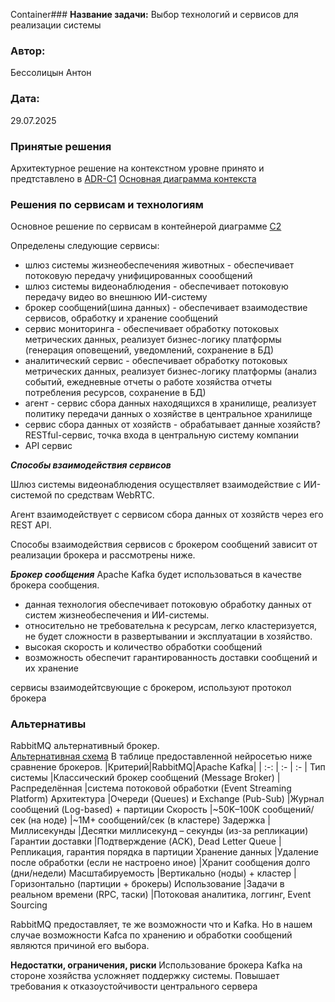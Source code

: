 Container### <a name="_b7urdng99y53"></a>**Название задачи:** 
Выбор технологий и сервисов для реализации системы 
### <a name="_hjk0fkfyohdk"></a>**Автор:**
Бессолицын Антон
### <a name="_uanumrh8zrui"></a>**Дата:**
29.07.2025
### <a name="_3bfxc9a45514"></a>**Принятые решения**
Архитектурное решение на контекстном уровне принято и предтставлено в [ADR-C1](../TASK1/ADR-С1.md)
[Основная диаграмма контекста](../TASK1/agrotech_v1_С1.puml) 

### <a name="_qmphm5d6rvi3"></a>**Решения по сервисам и технологиям**
Основное решение по сервисам в контейнерой диаграмме [C2](agrotech_v1_С2.puml)

Определены следующие сервисы:
- шлюз системы жизнеобеспеченияя животных - обеспечивает потоковую передачу унифицированных соообщений
- шлюз системы видеонаблюдения - обеспечивает потоковую передачу видео во внешнюю ИИ-систему 
- брокер сообщений(шина данных) - обеспечивает взаимодествие сервисов, обработку и хранение сообщений
- сервис мониторинга - обеспечивает обработку потоковых метрических данных, реализует бизнес-логику платформы   (генерация оповещений, уведомлений, сохранение в БД) 
- аналитический сервис - обеспечивает обработку потоковых метрических данных, реализует бизнес-логику платформы  (анализ событий, ежедневные отчеты о работе хозяйства отчеты потребления ресурсов, сохранение в БД)
- агент - сервис сбора данных находящихся в хранилище, реализует политику передачи данных о хозяйстве в центральное хранилище
- сервис сбора данных от хозяйств  - обрабатывает данные хозяйств? RESTful-сервис, точка входа в центральную систему компании 
- API сервис 

***Способы взаимодействия сервисов***

Шлюз системы видеонаблюдения осуществляет взаимодействие с ИИ-системой по средствам WebRTC.

Агент взаимодействует с сервисом сбора данных от хозяйств через его REST API.


Способы взаимодействия сервисов с брокером сообщений зависит от реализации брокера и рассмотрены ниже.


***Брокер сообщения***
Apache Kafka будет использоваться в качестве брокера сообщения.
- данная технология обеспечивает потоковую обработку данных от систем жизнеобеспечения и ИИ-сиcтемы. 
- относительно не требовательна к ресурсам, легко кластеризуется, не будет сложности в развертывании и эксплуатации в хозяйство.
- высокая скорость и количество обработки сообщений  
- возможность обеспечит гарантированность доставки сообщений и их хранение 

сервисы взаимодейтсвующие с брокером, используют протокол брокера


### <a name="_bjrr7veeh80c"></a>**Альтернативы**

RabbitMQ альтернативный брокер.  
[Альтернативная схема](agrotech_v2_С2.puml)
В таблице предоставленной нейросетью ниже сравнение брокеров.
|Критерий|RabbitMQ|Apache Kafka|
| :-: | :- | :- |
Тип системы	|Классический брокер сообщений (Message Broker)	|Распределённая |система потоковой обработки (Event Streaming Platform)
Архитектура	|Очереди (Queues) и Exchange (Pub-Sub)	|Журнал сообщений (Log-based) + партиции
Скорость	|~50K–100K сообщений/сек (на ноде)	|~1M+ сообщений/сек (в кластере)
Задержка	|Миллисекунды	|Десятки миллисекунд – секунды (из-за репликации)
Гарантии доставки	|Подтверждение (ACK), Dead Letter Queue	|Репликация, гарантия порядка в партиции
Хранение данных	|Удаление после обработки (если не настроено иное)	|Хранит сообщения долго (дни/недели)
Масштабируемость	|Вертикально (ноды) + кластер	|Горизонтально (партиции + брокеры)
Использование	|Задачи в реальном времени (RPC, таски)	|Потоковая аналитика, логгинг, Event Sourcing

RabbitMQ предоставляет, те же возможности что и Kafka. Но в нашем случае возможности Kafca по хранению и обработки сообщений являются причиной его выбора.
 
**Недостатки, ограничения, риски**
Использование брокера Kafka на стороне хозяйства усложняет поддержку системы. Повышает требования к отказоустойчивости центрального сервера

